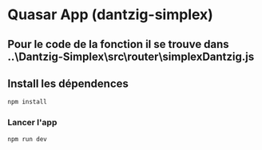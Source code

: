 # Quasar App (dantzig-simplex)

## Pour le code de la fonction il se trouve dans ..\Dantzig-Simplex\src\router\simplexDantzig.js

## Install les dépendences
```bash
npm install
```

### Lancer l'app
```bash
npm run dev
```



